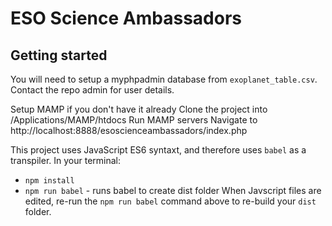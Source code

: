 # ESO Science Ambassadors

## Getting started

You will need to setup a myphpadmin database from `exoplanet_table.csv`. Contact the repo admin for user details.

Setup MAMP if you don't have it already
Clone the project into /Applications/MAMP/htdocs
Run MAMP servers
Navigate to http://localhost:8888/esoscienceambassadors/index.php

This project uses JavaScript ES6 syntaxt, and therefore uses `babel` as a transpiler. In your terminal:
- `npm install`
- `npm run babel` - runs babel to create dist folder
When Javscript files are edited, re-run the `npm run babel` command above to re-build your `dist` folder.
